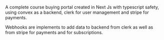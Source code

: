 A complete course buying portal created in Next Js with typescript safety, using convex as a backend, clerk for user management and stripe for payments.

Webhooks are implements to add data to backend from clerk as well as from stripe for payments and for subscriptions.
